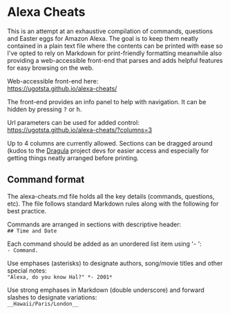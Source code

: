 # Alexa Cheats
This is an attempt at an exhaustive compilation of commands, questions and Easter eggs for Amazon Alexa. The goal is to keep them neatly contained in a plain text file where the contents can be printed with ease so I've opted to rely on Markdown for print-friendly formatting meanwhile also providing a web-accessible front-end that parses and adds helpful features for easy browsing on the web.

Web-accessible front-end here:  
https://ugotsta.github.io/alexa-cheats/

The front-end provides an info panel to help with navigation. It can be hidden by pressing <kbd>?</kbd> or <kbd>h</kbd>.

Url parameters can be used for added control:  
https://ugotsta.github.io/alexa-cheats/?columns=3

Up to 4 columns are currently allowed. Sections can be dragged around (kudos to the [Dragula](https://bevacqua.github.io/dragula/) project devs for easier access and especially for getting things neatly arranged before printing.

## Command format
The alexa-cheats.md file holds all the key details (commands, questions, etc). The file follows standard Markdown rules along with the following for best practice.

Commands are arranged in sections with descriptive header:  
`## Time and Date`

Each command should be added as an unordered list item using '- ':  
`- Command.`

Use emphases (asterisks) to designate authors, song/movie titles and other special notes:  
`"Alexa, do you know Hal?" *- 2001*`

Use strong emphases in Markdown (double underscore) and forward slashes to designate variations:  
`__Hawaii/Paris/London__`
